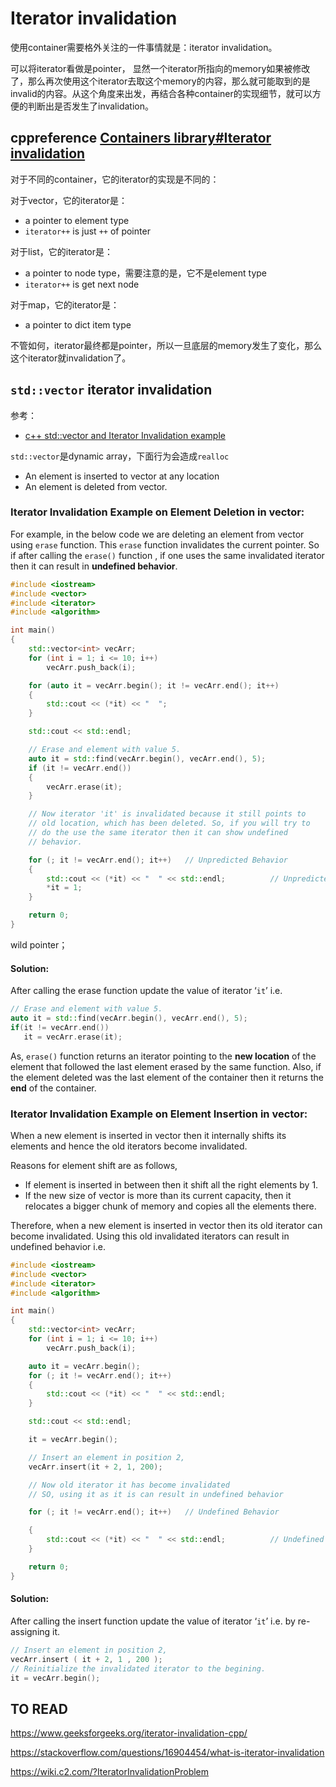 # Iterator invalidation

使用container需要格外关注的一件事情就是：iterator invalidation。

可以将iterator看做是pointer， 显然一个iterator所指向的memory如果被修改了，那么再次使用这个iterator去取这个memory的内容，那么就可能取到的是invalid的内容。从这个角度来出发，再结合各种container的实现细节，就可以方便的判断出是否发生了invalidation。

## cppreference [Containers library#Iterator invalidation](https://en.cppreference.com/w/cpp/container)



对于不同的container，它的iterator的实现是不同的：

对于vector，它的iterator是：

- a pointer to element type
- `iterator++` is just `++` of  pointer

对于list，它的iterator是：

- a pointer to node type，需要注意的是，它不是element type
- `iterator++` is get next node

对于map，它的iterator是：

- a pointer to dict item type

不管如何，iterator最终都是pointer，所以一旦底层的memory发生了变化，那么这个iterator就invalidation了。



## `std::vector` iterator invalidation

参考：

- [c++ std::vector and Iterator Invalidation example](https://thispointer.com/stdvector-and-iterator-invalidation/)

`std::vector`是dynamic array，下面行为会造成`realloc`

- An element is inserted to vector at any location
- An element is deleted from vector.

### Iterator Invalidation Example on Element Deletion in vector:

For example, in the below code we are deleting an element from vector using `erase` function. This `erase` function invalidates the current pointer. So if after calling the `erase()` function , if one uses the same invalidated iterator then it can result in **undefined behavior**.

```c++
#include <iostream>
#include <vector>
#include <iterator>
#include <algorithm>

int main()
{
	std::vector<int> vecArr;
	for (int i = 1; i <= 10; i++)
		vecArr.push_back(i);

	for (auto it = vecArr.begin(); it != vecArr.end(); it++)
	{
		std::cout << (*it) << "  ";
	}

	std::cout << std::endl;

	// Erase and element with value 5.
	auto it = std::find(vecArr.begin(), vecArr.end(), 5);
	if (it != vecArr.end())
	{
		vecArr.erase(it);
	}

	// Now iterator 'it' is invalidated because it still points to
	// old location, which has been deleted. So, if you will try to
	// do the use the same iterator then it can show undefined
	// behavior.

	for (; it != vecArr.end(); it++)   // Unpredicted Behavior
	{
		std::cout << (*it) << "  " << std::endl;          // Unpredicted Behavior
		*it = 1;
	}

	return 0;
}

```



wild pointer；

#### Solution:	

After calling the erase function update the value of iterator ‘`it`’ i.e.

```c++
// Erase and element with value 5.
auto it = std::find(vecArr.begin(), vecArr.end(), 5);
if(it != vecArr.end())
   it = vecArr.erase(it);
```

As, `erase()` function returns an iterator pointing to the **new location** of the element that followed the last element erased by the same function. Also, if the element deleted was the last element of the container then it returns the **end** of the container.

### Iterator Invalidation Example on Element Insertion in vector:

When a new element is inserted in vector then it internally shifts its elements and hence the old iterators become invalidated.

Reasons for element shift are as follows,

- If element is inserted in between then it shift all the right elements by 1.
- If the new size of vector is more than its current capacity, then it relocates a bigger chunk of memory and copies all the elements there.

Therefore, when a new element is inserted in vector then its old iterator can become invalidated. Using this old invalidated iterators can result in undefined behavior i.e.

```c++
#include <iostream>
#include <vector>
#include <iterator>
#include <algorithm>

int main()
{
	std::vector<int> vecArr;
	for (int i = 1; i <= 10; i++)
		vecArr.push_back(i);

	auto it = vecArr.begin();
	for (; it != vecArr.end(); it++)
	{
		std::cout << (*it) << "  " << std::endl;
	}

	std::cout << std::endl;

	it = vecArr.begin();

	// Insert an element in position 2,
	vecArr.insert(it + 2, 1, 200);

	// Now old iterator it has become invalidated
	// SO, using it as it is can result in undefined behavior

	for (; it != vecArr.end(); it++)   // Undefined Behavior

	{
		std::cout << (*it) << "  " << std::endl;          // Undefined Behavior
	}

	return 0;
}

```

#### Solution:

After calling the insert function update the value of iterator ‘`it`’ i.e. by re-assigning it.

```c++
// Insert an element in position 2,
vecArr.insert ( it + 2, 1 , 200 ); 
// Reinitialize the invalidated iterator to the begining.
it = vecArr.begin();
```



## TO READ

https://www.geeksforgeeks.org/iterator-invalidation-cpp/

https://stackoverflow.com/questions/16904454/what-is-iterator-invalidation

https://wiki.c2.com/?IteratorInvalidationProblem